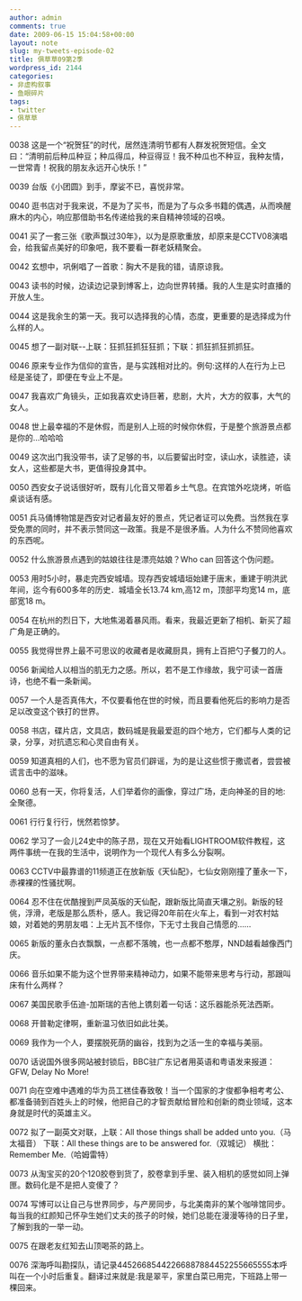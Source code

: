 ```yaml
---
author: admin
comments: true
date: 2009-06-15 15:04:58+00:00
layout: note
slug: my-tweets-episode-02
title: 俱草草09第2季
wordpress_id: 2144
categories:
- 非虚构叙事
- 鱼眼碎片
tags:
- twitter
- 俱草草
---
```


0038 这是一个“祝贺狂”的时代，居然连清明节都有人群发祝贺短信。全文曰：“清明前后种瓜种豆；种瓜得瓜，种豆得豆！我不种瓜也不种豆，我种友情，一世常青！祝我的朋友永远开心快乐！”

0039 台版《小团圆》到手，摩娑不已，喜悦非常。

0040  逛书店对于我来说，不是为了买书，而是为了与众多书籍的偶遇，从而唤醒麻木的内心，响应那借助书名传递给我的来自精神领域的召唤。

0041 买了一套三张《歌声飘过30年》，以为是原歌重放，却原来是CCTV08演唱会，给我留点美好的印象吧，我不要看一群老妖精聚会。

0042 玄想中，巩俐唱了一首歌：胸大不是我的错，请原谅我。

0043 读书的时候，边读边记录到博客上，边向世界转播。我的人生是实时直播的开放人生。

0044 这是我余生的第一天。我可以选择我的心情，态度，更重要的是选择成为什么样的人。

0045 想了一副对联--上联：狂抓狂抓狂狂抓；下联：抓狂抓狂抓抓狂。

0046 原来专业作为信仰的宣告，是与实践相对比的。例句:这样的人在行为上已经是圣徒了，即便在专业上不是。

0047 我喜欢广角镜头，正如我喜欢史诗巨著，悲剧，大片，大方的叙事，大气的女人。

0048 世上最幸福的不是休假，而是别人上班的时候你休假，于是整个旅游景点都是你的...哈哈哈

0049 这次出门我没带书，读了足够的书，以后要留出时空，读山水，读胜迹，读女人，这些都是大书，更值得投身其中。

0050 西安女子说话很好听，既有儿化音又带着乡土气息。在宾馆外吃烧烤，听临桌谈话有感。

0051 兵马俑博物馆是西安对记者最友好的景点，凭记者证可以免费。当然我在享受免票的同时，并不表示赞同这一政策。我是不是很矛盾。人为什么不赞同他喜欢的东西呢。

0052 什么旅游景点遇到的姑娘往往是漂亮姑娘？Who can 回答这个伪问题。

0053 用时5小时，暴走完西安城墙。现存西安城墙垣始建于唐末，重建于明洪武年间，迄今有600多年的历史．城墙全长13.74 km,高12 m，顶部平均宽14 m，底部宽18 m。

0054 在杭州的烈日下，大地焦渴着暴风雨。看来，我最近更新了相机、新买了超广角是正确的。

0055 我觉得世界上最不可思议的收藏者是收藏厨具，拥有上百把勺子餐刀的人。

0056 新闻给人以相当的肌无力之感。所以，若不是工作缘故，我宁可读一首唐诗，也绝不看一条新闻。

0057 一个人是否真伟大，不仅要看他在世的时候，而且要看他死后的影响力是否足以改变这个铁打的世界。

0058 书店，碟片店，文具店，数码城是我最爱逛的四个地方，它们都与人类的记录，分享，对抗遗忘和心灵自由有关。

0059 知道真相的人们，也不愿为官员们辟谣，为的是让这些惯于撒谎者，尝尝被谎言击中的滋味。

0060 总有一天，你将复活，人们举着你的画像，穿过广场，走向神圣的目的地:全聚德。

0061 行行复行行，恍然若惊梦。

0062 学习了一会儿24史中的陈子昂，现在又开始看LIGHTROOM软件教程，这两件事统一在我的生活中，说明作为一个现代人有多么分裂啊。

0063 CCTV中最靠谱的11频道正在放新版《天仙配》，七仙女刚刚撞了董永一下，赤裸裸的性骚扰啊。

0064 忍不住在优酷搜到严凤英版的天仙配，跟新版比简直天壤之别。新版的轻佻，浮滑，老版是那么质朴，感人。我记得20年前在火车上，看到一对农村姑娘，对着她的男朋友唱：上无片瓦不怪你，下无寸土我自己情愿的……

0065 新版的董永白衣飘飘，一点都不落魄，也一点都不憨厚，NND越看越像西门庆。

0066 音乐如果不能为这个世界带来精神动力，如果不能带来思考与行动，那跟叫床有什么两样？

0067 美国民歌手伍迪-加斯瑞的吉他上镌刻着一句话：这乐器能杀死法西斯。

0068 开普勒定律啊，重新温习依旧如此壮美。

0069 我作为一个人，要摆脱死荫的幽谷，找到为之活一生的幸福与美丽。

0070 话说国外很多网站被封锁后，BBC驻广东记者用英语和粤语发来报道：GFW, Delay No More!

0071 向在空难中遇难的华为员工禚佳春致敬！当一个国家的才俊都争相考考公、都准备骑到百姓头上的时候，他把自己的才智贡献给冒险和创新的商业领域，这本身就是时代的英雄主义。

0072 拟了一副英文对联，上联：All those things shall be added unto you.（马太福音） 下联：All these things are to be answered for.（双城记） 横批：Remember Me.（哈姆雷特）

0073 从淘宝买的20个120胶卷到货了，胶卷拿到手里、装入相机的感觉如同上弹匣。数码化是不是把人变傻了？

0074 写博可以让自己与世界同步，与产房同步，与北美南非的某个咖啡馆同步。每当我的红颜知己怀孕生她们丈夫的孩子的时候，她们总能在漫漫等待的日子里，了解到我的一举一动。

0075 在跟老友红知去山顶喝茶的路上。

0076 深海呼叫勘探队，请记录44526685442266887884452255665555本呼叫在一个小时后重复。翻译过来就是:我是翠平，家里白菜已用完，下班路上带一棵回来。
